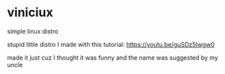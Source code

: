 # viniciux
simple linux distro

stupid little distro I made with this tutorial: https://youtu.be/guSDz5Iwgw0

made it just cuz I thought it was funny and the name was suggested by my uncle
